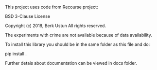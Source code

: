This project uses code from Recourse project:

BSD 3-Clause License

Copyright (c) 2018, Berk Ustun
All rights reserved.

The experiments with crime are not available because of data availability.

To install this library you should be in the same folder as this file and do:

pip install .

Further detais about documentation can be viewed in docs folder.

